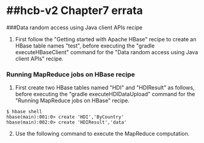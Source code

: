 ##hcb-v2 Chapter7 errata
=====================

###Data random access using Java client APIs recipe
  1. First follow the "Getting started with Apache HBase" recipe to create an HBase table names "test", before executing the "gradle executeHBaseClient" command for the "Data random access using Java client APIs" recipe. 

### Running MapReduce jobs on HBase recipe
  1. First create two HBase tables named "HDI" and "HDIResult" as follows, before executing the "gradle executeHDIDataUpload" command for the "Running MapReduce jobs on HBase" recipe.
```
$ hbase shell
hbase(main):001:0> create 'HDI','ByCountry'
hbase(main):002:0> create 'HDIResult','data'
```
  2. Use the following command to execute the MapReduce computation.



